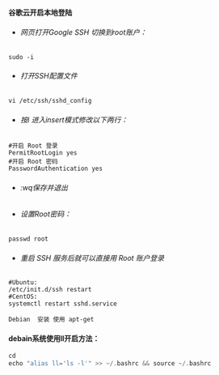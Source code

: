 #### 谷歌云开启本地登陆

- ###### 网页打开Google SSH 切换到root账户：

```
sudo -i
```

- ###### 打开SSH配置文件

```
vi /etc/ssh/sshd_config
```

- ###### 按i 进入insert模式修改以下两行：

```
#开启 Root 登录
PermitRootLogin yes
#开启 Root 密码
PasswordAuthentication yes
```

- ###### :wq保存并退出

- ###### 设置Root密码：

```
passwd root
```

- ###### 重启 SSH 服务后就可以直接用 Root 账户登录

```
#Ubuntu:
/etc/init.d/ssh restart
#CentOS:
systemctl restart sshd.service
```

```
Debian  安装 使用 apt-get
```





#### debain系统使用ll开启方法：

```c
cd
echo "alias ll='ls -l'" >> ~/.bashrc && source ~/.bashrc
```

